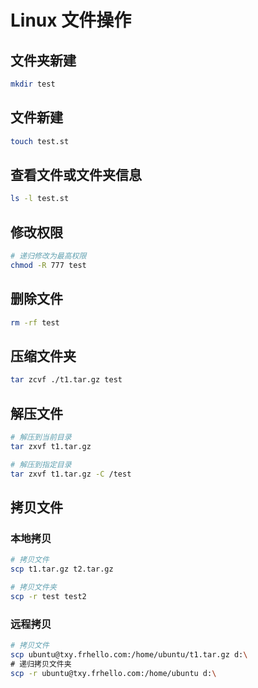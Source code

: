 # Linux 文件操作


## 文件夹新建

``` bash
mkdir test
```

## 文件新建

``` bash
touch test.st
```

## 查看文件或文件夹信息

``` bash
ls -l test.st
```

## 修改权限

``` bash
# 递归修改为最高权限
chmod -R 777 test
```

## 删除文件

``` bash
rm -rf test
```

## 压缩文件夹

``` bash
tar zcvf ./t1.tar.gz test
```

## 解压文件

``` bash
# 解压到当前目录
tar zxvf t1.tar.gz

# 解压到指定目录
tar zxvf t1.tar.gz -C /test
```

## 拷贝文件

### 本地拷贝

``` bash
# 拷贝文件
scp t1.tar.gz t2.tar.gz

# 拷贝文件夹
scp -r test test2
```

### 远程拷贝

``` bash
# 拷贝文件
scp ubuntu@txy.frhello.com:/home/ubuntu/t1.tar.gz d:\
# 递归拷贝文件夹
scp -r ubuntu@txy.frhello.com:/home/ubuntu d:\
```

